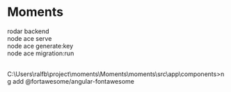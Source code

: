 # Moments

rodar backend <br/>
node ace serve <br/>
node ace generate:key <br/>
node ace migration:run <br/>

<br/>
C:\Users\ralfb\project\moments\Moments\moments\src\app\components>ng add @fortawesome/angular-fontawesome

